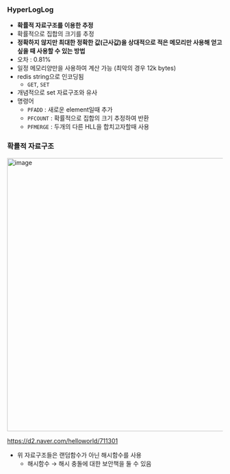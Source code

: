 ### HyperLogLog

- **확률적 자료구조를 이용한 추정**
- 확률적으로 집합의 크기를 추정
- **정확하지 않지만 최대한 정확한 값(근사값)을 상대적으로 적은 메모리만 사용해 얻고 싶을 때 사용할 수 있는 방법**
- 오차 : 0.81%
- 일정 메모리양만을 사용하여 계산 가능 (최악의 경우 12k bytes)
- redis string으로 인코딩됨
    - `GET`, `SET`
- 개념적으로 set 자료구조와 유사
- 명령어
    - `PFADD` : 새로운 element일때 추가
    - `PFCOUNT` : 확률적으로 집합의 크기 추정하여 반환
    - `PFMERGE` : 두개의 다른 HLL을 합치고자할때 사용

### 확률적 자료구조

<img width="638" alt="image" src="https://github.com/Team-BuddyCon/BACKEND_V2/assets/69676101/d029a341-da28-44ab-9733-eaa9b7c47931">


https://d2.naver.com/helloworld/711301

- 위 자료구조들은 랜덤함수가 아닌 해시함수를 사용
    - 해시함수 → 해시 충돌에 대한 보안책을 둘 수 있음